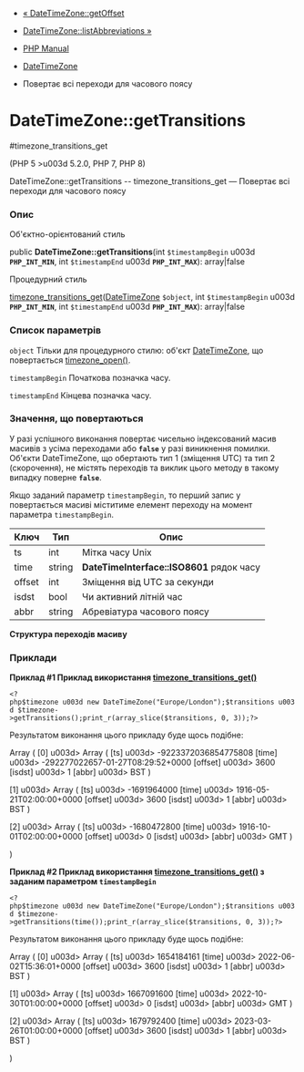 - [« DateTimeZone::getOffset](datetimezone.getoffset.md)
- [DateTimeZone::listAbbreviations »](datetimezone.listabbreviations.md)

- [PHP Manual](index.md)
- [DateTimeZone](class.datetimezone.md)
- Повертає всі переходи для часового поясу

# DateTimeZone::getTransitions

#timezone_transitions_get

(PHP 5 \>u003d 5.2.0, PHP 7, PHP 8)

DateTimeZone::getTransitions -- timezone_transitions_get — Повертає
всі переходи для часового поясу

### Опис

Об'єктно-орієнтований стиль

public **DateTimeZone::getTransitions**(int `$timestampBegin` u003d
**`PHP_INT_MIN`**, int `$timestampEnd` u003d **`PHP_INT_MAX`**):
array\|false

Процедурний стиль

[timezone_transitions_get](function.timezone-transitions-get.md)([DateTimeZone](class.datetimezone.md)
`$object`, int `$timestampBegin` u003d **`PHP_INT_MIN`**, int
`$timestampEnd` u003d **`PHP_INT_MAX`**): array\|false

### Список параметрів

`object`
Тільки для процедурного стилю: об'єкт
[DateTimeZone](class.datetimezone.md), що повертається
[timezone_open()](function.timezone-open.md).

`timestampBegin`
Початкова позначка часу.

`timestampEnd`
Кінцева позначка часу.

### Значення, що повертаються

У разі успішного виконання повертає чисельно індексований масив
масивів з усіма переходами або **`false`** у разі виникнення
помилки. Об'єкти DateTimeZone, що обертають тип 1 (зміщення UTC) та тип 2
(скорочення), не містять переходів та виклик цього методу в такому випадку
поверне **`false`**.

Якщо заданий параметр `timestampBegin`, то перший запис у повертається
масиві міститиме елемент переходу на момент параметра
`timestampBegin`.

| Ключ   | Тип    | Опис                                      |
| ------ | ------ | ----------------------------------------- |
| ts     | int    | Мітка часу Unix                           |        |                                             
| time   | string | **DateTimeInterface::ISO8601** рядок часу |
| offset | int    | Зміщення від UTC за секунди               |
| isdst  | bool   | Чи активний літній час                    |
| abbr   | string | Абревіатура часового поясу                |

**Структура переходів масиву**

### Приклади

**Приклад #1 Приклад використання
[timezone_transitions_get()](function.timezone-transitions-get.md)**

` <?php$timezone u003d new DateTimeZone("Europe/London");$transitions u003d $timezone->getTransitions();print_r(array_slice($transitions, 0, 3));?> `

Результатом виконання цього прикладу буде щось подібне:

Array
(
[0] u003d> Array
(
[ts] u003d> -9223372036854775808
[time] u003d> -292277022657-01-27T08:29:52+0000
[offset] u003d> 3600
[isdst] u003d> 1
[abbr] u003d> BST
)

[1] u003d> Array
(
[ts] u003d> -1691964000
[time] u003d> 1916-05-21T02:00:00+0000
[offset] u003d> 3600
[isdst] u003d> 1
[abbr] u003d> BST
)

[2] u003d> Array
(
[ts] u003d> -1680472800
[time] u003d> 1916-10-01T02:00:00+0000
[offset] u003d> 0
[isdst] u003d>
[abbr] u003d> GMT
)

)

**Приклад #2 Приклад використання
[timezone_transitions_get()](function.timezone-transitions-get.md) з
заданим параметром `timestampBegin`**

` <?php$timezone u003d new DateTimeZone("Europe/London");$transitions u003d $timezone->getTransitions(time());print_r(array_slice($transitions, 0, 3));?> `

Результатом виконання цього прикладу буде щось подібне:

Array
(
[0] u003d> Array
(
[ts] u003d> 1654184161
[time] u003d> 2022-06-02T15:36:01+0000
[offset] u003d> 3600
[isdst] u003d> 1
[abbr] u003d> BST
)

[1] u003d> Array
(
[ts] u003d> 1667091600
[time] u003d> 2022-10-30T01:00:00+0000
[offset] u003d> 0
[isdst] u003d>
[abbr] u003d> GMT
)

[2] u003d> Array
(
[ts] u003d> 1679792400
[time] u003d> 2023-03-26T01:00:00+0000
[offset] u003d> 3600
[isdst] u003d> 1
[abbr] u003d> BST
)

)
